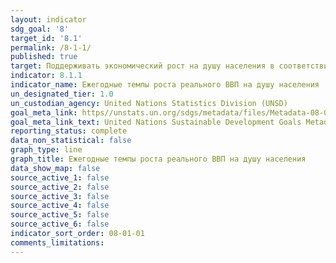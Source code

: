 ```yaml
---
layout: indicator
sdg_goal: '8'
target_id: '8.1'
permalink: /8-1-1/
published: true
target: Поддерживать экономический рост на душу населения в соответствии с национальными условиями и, в частности, рост валового внутреннего продукта на уровне не менее 7 процентов в год в наименее развитых странах
indicator: 8.1.1
indicator_name: Ежегодные темпы роста реального ВВП на душу населения
un_designated_tier: 1.0
un_custodian_agency: United Nations Statistics Division (UNSD)
goal_meta_link: https//unstats.un.org/sdgs/metadata/files/Metadata-08-01-01.pdf 
goal_meta_link_text: United Nations Sustainable Development Goals Metadata (PDF 232 KB)
reporting_status: complete
data_non_statistical: false
graph_type: line
graph_title: Ежегодные темпы роста реального ВВП на душу населения
data_show_map: false
source_active_1: false
source_active_2: false
source_active_3: false
source_active_4: false
source_active_5: false
source_active_6: false
indicator_sort_order: 08-01-01
comments_limitations: 
---
```

